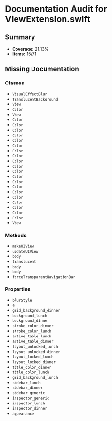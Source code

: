 # Documentation Audit for ViewExtension.swift

## Summary

- **Coverage:** 21.13%
- **Items:** 15/71

## Missing Documentation

### Classes
- `VisualEffectBlur`
- `TranslucentBackground`
- `View`
- `Color`
- `View`
- `Color`
- `Color`
- `Color`
- `Color`
- `Color`
- `Color`
- `Color`
- `Color`
- `Color`
- `Color`
- `Color`
- `Color`
- `Color`
- `Color`
- `Color`
- `Color`
- `Color`
- `Color`
- `Color`
- `Color`
- `View`

### Methods
- `makeUIView`
- `updateUIView`
- `body`
- `translucent`
- `body`
- `body`
- `forceTransparentNavigationBar`

### Properties
- `blurStyle`
- `a`
- `grid_background_dinner`
- `background_lunch`
- `background_dinner`
- `stroke_color_dinner`
- `stroke_color_lunch`
- `active_table_lunch`
- `active_table_dinner`
- `layout_unlocked_lunch`
- `layout_unlocked_dinner`
- `layout_locked_lunch`
- `layout_locked_dinner`
- `title_color_dinner`
- `title_color_lunch`
- `grid_background_lunch`
- `sidebar_lunch`
- `sidebar_dinner`
- `sidebar_generic`
- `inspector_generic`
- `inspector_lunch`
- `inspector_dinner`
- `appearance`

